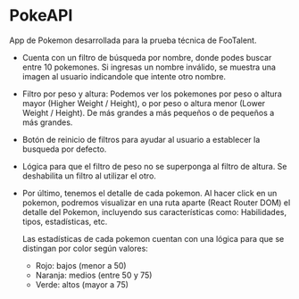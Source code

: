 # PokeAPI

App de Pokemon desarrollada para la prueba técnica de FooTalent.

* Cuenta con un filtro de búsqueda por nombre, donde podes buscar entre 10 pokemones. Si ingresas un nombre
  inválido, se muestra una imagen al usuario indicandole que intente otro nombre.

* Filtro por peso y altura: Podemos ver los pokemones por peso o altura mayor (Higher Weight / Height), o por
  peso o altura menor (Lower Weight / Height). De más grandes a más pequeños o de pequeños a más grandes.

* Botón de reinicio de filtros para ayudar al usuario a establecer la busqueda por defecto.

* Lógica para que el filtro de peso no se superponga al filtro de altura. Se deshabilita un filtro al utilizar el otro.

* Por último, tenemos el detalle de cada pokemon. Al hacer click en un pokemon, podremos visualizar en una ruta
  aparte (React Router DOM) el detalle del Pokemon, incluyendo sus características como: Habilidades, tipos, estadísticas, etc.

  Las estadísticas de cada pokemon cuentan con una lógica para que se distingan por color según valores:
  - Rojo: bajos (menor a 50)
  - Naranja: medios (entre 50 y 75)
  - Verde: altos (mayor a 75)

  






